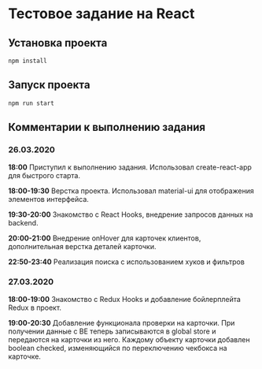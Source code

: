 # Тестовое задание на React

## Установка проекта

```
npm install
```

## Запуск проекта

```
npm run start
```

## Комментарии к выполнению задания

### 26.03.2020

**18:00** Приступил к выполнению задания.
Использовал create-react-app для быстрого старта.

**18:00-19:30** Верстка проекта.
Использовал material-ui для отображения элементов интерфейса.

**19:30-20:00** Знакомство с React Hooks, внедрение запросов данных на backend.

**20:00-21:00** Внедрение onHover для карточек клиентов, дополнительная верстка деталей карточки.

**22:50-23:40** Реализация поиска с использованием хуков и фильтров

### 27.03.2020

**18:00-19:00** Знакомство с Redux Hooks и добавление бойлерплейта Redux в проект.

**19:00-20:30** Добавление функционала проверки на карточки.
При получении данные с BE теперь записываются в global store и передаются на карточки из него. Каждому объекту карточки добавлен boolean checked, изменяющийся по переключению чекбокса на карточке.
